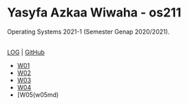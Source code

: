 # Yasyfa Azkaa Wiwaha - os211
Operating Systems 2021-1 (Semester Genap 2020/2021).
<br><br>

[LOG](TXT/mylog.txt) | 
[GitHub](https://github.com/YasyfaWiwaha/os211)<br>

- [W01](w01.md)
- [W02](w02.md)
- [W03](w03.md)
- [W04](w04.md)
- [W05(w05md)

